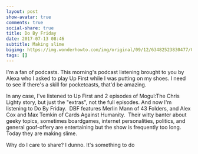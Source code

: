 ```yaml
---
layout: post
show-avatar: true
comments: true
social-share: true
title: Do By Friday
date: 2017-07-13 08:46
subtitle: Making slime
bigimg: https://img.wonderhowto.com/img/original/09/12/63482523830477/0/634825238304770912.jpg
tags: []
---
```



I'm a fan of podcasts. This morning's podcast listening brought to you by Alexa who I asked to play Up First while I was putting on my shoes. I need to see if there's a skill for pocketcasts, that'd be amazing.

In any case, I've listened to Up First and 2 episodes of Mogul:The Chris Lighty story, but just the "extras", not the full episodes. And now I'm listening to Do By Friday.  DBF features Merlin Mann of 43 Folders, and Alex Cox and Max Temkin of Cards Against Humanity.  Their witty banter about geeky topics, sometimes boardgames, internet personalities, politics, and general goof-offery are entertaining but the show is frequently too long.   Today they are making slime.

Why do I care to share? I dunno. It's something to do